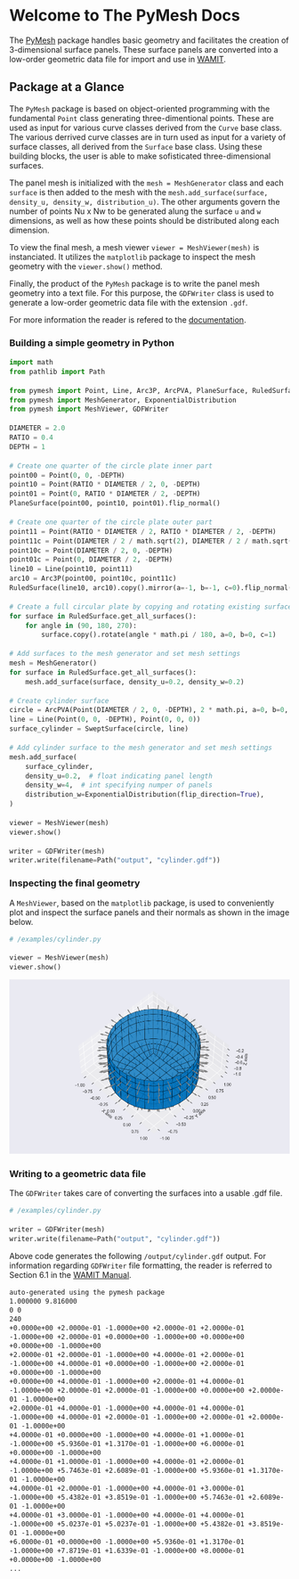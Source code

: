 # Welcome to The PyMesh Docs

The [PyMesh](https://github.com/tviuff/pymesh) package handles basic geometry and facilitates the creation of 3-dimensional surface panels. These surface panels are converted into a low-order geometric data file for import and use in [WAMIT](https://www.wamit.com/).

## Package at a Glance

The `PyMesh` package is based on object-oriented programming with the fundamental `Point` class generating three-dimentional points. These are used as input for various curve classes derived from the `Curve` base class. The various derrived curve classes are in turn used as input for a variety of surface classes, all derived from the `Surface` base class. Using these building blocks, the user is able to make sofisticated three-dimensional surfaces.

The panel mesh is initialized with the `mesh = MeshGenerator` class and each `surface` is then added to the mesh with the `mesh.add_surface(surface, density_u, density_w, distribution_u)`. The other arguments govern the number of points Nu x Nw to be generated alung the surface `u` and `w` dimensions, as well as how these points should be distributed along each dimension.

To view the final mesh, a mesh viewer `viewer = MeshViewer(mesh)` is instanciated. It utilizes the `matplotlib` package to inspect the mesh geometry with the `viewer.show()` method.

Finally, the product of the `PyMesh` package is to write the panel mesh geometry into a text file. For this purpose, the `GDFWriter` class is used to generate a low-order geometric data file with the extension `.gdf`.

For more information the reader is refered to the [documentation](pymesh/geo/Point.md).

### Building a simple geometry in Python

```python
import math
from pathlib import Path

from pymesh import Point, Line, Arc3P, ArcPVA, PlaneSurface, RuledSurface, SweptSurface
from pymesh import MeshGenerator, ExponentialDistribution
from pymesh import MeshViewer, GDFWriter

DIAMETER = 2.0
RATIO = 0.4
DEPTH = 1

# Create one quarter of the circle plate inner part
point00 = Point(0, 0, -DEPTH)
point10 = Point(RATIO * DIAMETER / 2, 0, -DEPTH)
point01 = Point(0, RATIO * DIAMETER / 2, -DEPTH)
PlaneSurface(point00, point10, point01).flip_normal()

# Create one quarter of the circle plate outer part
point11 = Point(RATIO * DIAMETER / 2, RATIO * DIAMETER / 2, -DEPTH)
point11c = Point(DIAMETER / 2 / math.sqrt(2), DIAMETER / 2 / math.sqrt(2), -DEPTH)
point10c = Point(DIAMETER / 2, 0, -DEPTH)
point01c = Point(0, DIAMETER / 2, -DEPTH)
line10 = Line(point10, point11)
arc10 = Arc3P(point00, point10c, point11c)
RuledSurface(line10, arc10).copy().mirror(a=-1, b=-1, c=0).flip_normal()

# Create a full circular plate by copying and rotating existing surfaces
for surface in RuledSurface.get_all_surfaces():
    for angle in (90, 180, 270):
        surface.copy().rotate(angle * math.pi / 180, a=0, b=0, c=1)

# Add surfaces to the mesh generator and set mesh settings
mesh = MeshGenerator()
for surface in RuledSurface.get_all_surfaces():
    mesh.add_surface(surface, density_u=0.2, density_w=0.2)

# Create cylinder surface
circle = ArcPVA(Point(DIAMETER / 2, 0, -DEPTH), 2 * math.pi, a=0, b=0, c=1)
line = Line(Point(0, 0, -DEPTH), Point(0, 0, 0))
surface_cylinder = SweptSurface(circle, line)

# Add cylinder surface to the mesh generator and set mesh settings
mesh.add_surface(
    surface_cylinder,
    density_u=0.2,  # float indicating panel length
    density_w=4,  # int specifying numper of panels
    distribution_w=ExponentialDistribution(flip_direction=True),
)

viewer = MeshViewer(mesh)
viewer.show()

writer = GDFWriter(mesh)
writer.write(filename=Path("output", "cylinder.gdf"))
```

### Inspecting the final geometry

A `MeshViewer`, based on the `matplotlib` package, is used to conveniently plot and inspect the surface panels and their normals as shown in the image below.

```Python
# /examples/cylinder.py

viewer = MeshViewer(mesh)
viewer.show()
```

![Visualization of cylinder surface panels and normals using MeshViewer](img/cylinder.png "Visualization of cylinder surface panels and normals using MeshViewer")

### Writing to a geometric data file

The `GDFWriter` takes care of converting the surfaces into a usable .gdf file.

```Python
# /examples/cylinder.py

writer = GDFWriter(mesh)
writer.write(filename=Path("output", "cylinder.gdf"))
```

Above code generates the following `/output/cylinder.gdf` output. For information regarding `GDFWriter` file formatting, the reader is referred to Section 6.1 in the [WAMIT Manual](https://www.wamit.com/manual7.x/v75_manual.pdf).

```
auto-generated using the pymesh package
1.000000 9.816000
0 0
240
+0.0000e+00 +2.0000e-01 -1.0000e+00 +2.0000e-01 +2.0000e-01 -1.0000e+00 +2.0000e-01 +0.0000e+00 -1.0000e+00 +0.0000e+00 +0.0000e+00 -1.0000e+00
+2.0000e-01 +2.0000e-01 -1.0000e+00 +4.0000e-01 +2.0000e-01 -1.0000e+00 +4.0000e-01 +0.0000e+00 -1.0000e+00 +2.0000e-01 +0.0000e+00 -1.0000e+00
+0.0000e+00 +4.0000e-01 -1.0000e+00 +2.0000e-01 +4.0000e-01 -1.0000e+00 +2.0000e-01 +2.0000e-01 -1.0000e+00 +0.0000e+00 +2.0000e-01 -1.0000e+00
+2.0000e-01 +4.0000e-01 -1.0000e+00 +4.0000e-01 +4.0000e-01 -1.0000e+00 +4.0000e-01 +2.0000e-01 -1.0000e+00 +2.0000e-01 +2.0000e-01 -1.0000e+00
+4.0000e-01 +0.0000e+00 -1.0000e+00 +4.0000e-01 +1.0000e-01 -1.0000e+00 +5.9360e-01 +1.3170e-01 -1.0000e+00 +6.0000e-01 +0.0000e+00 -1.0000e+00
+4.0000e-01 +1.0000e-01 -1.0000e+00 +4.0000e-01 +2.0000e-01 -1.0000e+00 +5.7463e-01 +2.6089e-01 -1.0000e+00 +5.9360e-01 +1.3170e-01 -1.0000e+00
+4.0000e-01 +2.0000e-01 -1.0000e+00 +4.0000e-01 +3.0000e-01 -1.0000e+00 +5.4382e-01 +3.8519e-01 -1.0000e+00 +5.7463e-01 +2.6089e-01 -1.0000e+00
+4.0000e-01 +3.0000e-01 -1.0000e+00 +4.0000e-01 +4.0000e-01 -1.0000e+00 +5.0237e-01 +5.0237e-01 -1.0000e+00 +5.4382e-01 +3.8519e-01 -1.0000e+00
+6.0000e-01 +0.0000e+00 -1.0000e+00 +5.9360e-01 +1.3170e-01 -1.0000e+00 +7.8719e-01 +1.6339e-01 -1.0000e+00 +8.0000e-01 +0.0000e+00 -1.0000e+00
...
```
